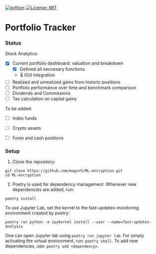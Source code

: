 [![python](https://img.shields.io/badge/Python-3.11-3776AB.svg?style=flat&logo=python&logoColor=white)](https://www.python.org) [![License: MIT](https://img.shields.io/badge/License-MIT-blue.svg)](https://choosealicense.com/licenses/mit/)

# Portfolio Tracker

### Status

Stock Analytics:

- [x] Current portfolio dashboard: valuation and breakdown
    - [x] Defined all neccesary functions
    - ⏳ GUI integration
- [ ] Realized and unrealized gains from historic positions
- [ ] Portfolio performance over time and benchmark comparison
- [ ] Dividends and Commissions
- [ ] Tax calculation on capital gains

To be added:
- [ ] Index funds
- [ ] Crypto assets
- [ ] Forex and cash positions


### Setup

1. Clone the repository:

```
git clone https://github.com/magurh/ML-encryption.git
cd ML-encryption
```

2. Poetry is used for dependency management. Whenever new dependencies are added, run:

```
poetry install
```

To use Jupyter Lab, set the kernel to the fast-updates-monitoring environment created by poetry:

```
poetry run python -m ipykernel install --user --name=fast-updates-analysis
```

One can open Jupyter lab using `poetry run jupyter lab`. For simply activating the virtual environment, run: `poetry shell`.
To add new dependencies, use: `poetry add <dependency>`.

